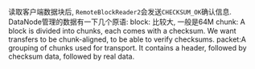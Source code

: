 读取客户端数据块后, `RemoteBlockReader2`会发送`CHECKSUM_OK`确认信息.
DataNode管理的数据有一下几个原语:
block: 比较大, 一般是64M
chunk: A block is divided into chunks, each comes with a checksum.
       We want transfers to be chunk-aligned, to be able to
       verify checksums.
packet:A grouping of chunks used for transport. It contains a
       header, followed by checksum data, followed by real data.